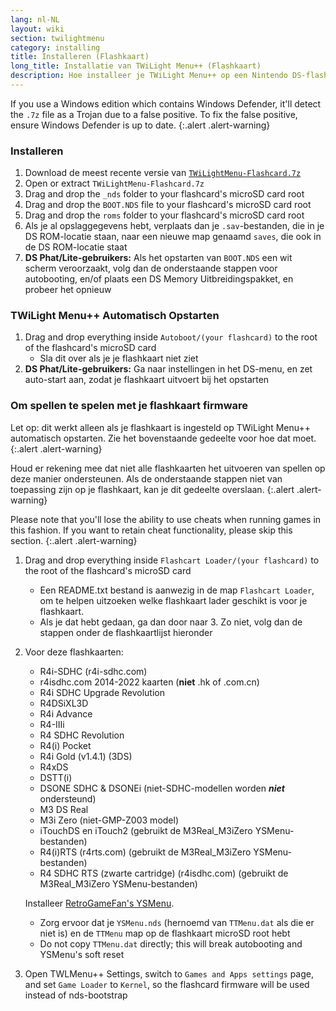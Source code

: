 ```yaml
---
lang: nl-NL
layout: wiki
section: twilightmenu
category: installing
title: Installeren (Flashkaart)
long_title: Installatie van TWiLight Menu++ (Flashkaart)
description: Hoe installeer je TWiLight Menu++ op een Nintendo DS-flashkaart
---
```


If you use a Windows edition which contains Windows Defender, it'll detect the `.7z` file as a Trojan due to a false positive. To fix the false positive, ensure Windows Defender is up to date.
{:.alert .alert-warning}

### Installeren
1. Download de meest recente versie van [`TWiLightMenu-Flashcard.7z`](https://github.com/DS-Homebrew/TWiLightMenu/releases/latest/download/TWiLightMenu-Flashcard.7z)
1. Open or extract `TWiLightMenu-Flashcard.7z`
1. Drag and drop the `_nds` folder to your flashcard's microSD card root
1. Drag and drop the `BOOT.NDS` file to your flashcard's microSD card root
1. Drag and drop the `roms` folder to your flashcard's microSD card root
1. Als je al opslaggegevens hebt, verplaats dan je `.sav`-bestanden, die in je DS ROM-locatie staan, naar een nieuwe map genaamd `saves`, die ook in de DS ROM-locatie staat
1. **DS Phat/Lite-gebruikers:** Als het opstarten van `BOOT.NDS` een wit scherm veroorzaakt, volg dan de onderstaande stappen voor autobooting, en/of plaats een DS Memory Uitbreidingspakket, en probeer het opnieuw

### TWiLight Menu++ Automatisch Opstarten
1. Drag and drop everything inside `Autoboot/(your flashcard)` to the root of the flashcard's microSD card
   - Sla dit over als je je flashkaart niet ziet
1. **DS Phat/Lite-gebruikers:** Ga naar instellingen in het DS-menu, en zet auto-start aan, zodat je flashkaart uitvoert bij het opstarten

### Om spellen te spelen met je flashkaart firmware

Let op: dit werkt alleen als je flashkaart is ingesteld op TWiLight Menu++ automatisch opstarten. Zie het bovenstaande gedeelte voor hoe dat moet.
{:.alert .alert-warning}

Houd er rekening mee dat niet alle flashkaarten het uitvoeren van spellen op deze manier ondersteunen. Als de onderstaande stappen niet van toepassing zijn op je flashkaart, kan je dit gedeelte overslaan.
{:.alert .alert-warning}

Please note that you'll lose the ability to use cheats when running games in this fashion. If you want to retain cheat functionality, please skip this section.
{:.alert .alert-warning}

1. Drag and drop everything inside `Flashcart Loader/(your flashcard)` to the root of the flashcard's microSD card
   - Een README.txt bestand is aanwezig in de map `Flashcart Loader`, om te helpen uitzoeken welke flashkaart lader geschikt is voor je flashkaart.
   - Als je dat hebt gedaan, ga dan door naar 3. Zo niet, volg dan de stappen onder de flashkaartlijst hieronder

1. Voor deze flashkaarten:
   - R4i-SDHC (r4i-sdhc.com)
   - r4isdhc.com 2014-2022 kaarten (**niet** .hk of .com.cn)
   - R4i SDHC Upgrade Revolution
   - R4DSiXL3D
   - R4i Advance
   - R4-IIIi
   - R4 SDHC Revolution
   - R4(i) Pocket
   - R4i Gold (v1.4.1) (3DS)
   - R4xDS
   - DSTT(i)
   - DSONE SDHC & DSONEi (niet-SDHC-modellen worden ***niet*** ondersteund)
   - M3 DS Real
   - M3i Zero (niet-GMP-Z003 model)
   - iTouchDS en iTouch2 (gebruikt de M3Real_M3iZero YSMenu-bestanden)
   - R4(i)RTS (r4rts.com) (gebruikt de M3Real_M3iZero YSMenu-bestanden)
   - R4 SDHC RTS (zwarte cartridge) (r4isdhc.com) (gebruikt de M3Real_M3iZero YSMenu-bestanden)

   Installeer [RetroGameFan's YSMenu](https://gbatemp.net/download/35737/).
      - Zorg ervoor dat je `YSMenu.nds` (hernoemd van `TTMenu.dat` als die er niet is) en de `TTMenu` map op de flashkaart microSD root hebt
      - Do not copy `TTMenu.dat` directly; this will break autobooting and YSMenu's soft reset
1. Open TWLMenu++ Settings, switch to `Games and Apps settings` page, and set `Game Loader` to `Kernel`, so the flashcard firmware will be used instead of nds-bootstrap
